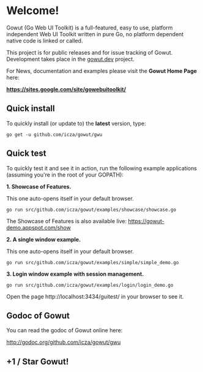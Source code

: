 # Welcome! #

Gowut (Go Web UI Toolkit) is a full-featured, easy to use, platform independent Web UI Toolkit written in pure Go, no platform dependent native code is linked or called.

This project is for public releases and for issue tracking of Gowut. Development takes place in the [gowut.dev](https://github.com/icza/gowut.dev) project.

For News, documentation and examples please visit the **Gowut Home Page** here:

**https://sites.google.com/site/gowebuitoolkit/**

## Quick install ##

To quickly install (or update to) the **latest** version, type:

    go get -u github.com/icza/gowut/gwu

## Quick test ##

To quickly test it and see it in action, run the following example applications (assuming you're in the root of your GOPATH):

**1. Showcase of Features.**

This one auto-opens itself in your default browser.

    go run src/github.com/icza/gowut/examples/showcase/showcase.go

The Showcase of Features is also available live: https://gowut-demo.appspot.com/show

**2. A single window example.**

This one auto-opens itself in your default browser.

    go run src/github.com/icza/gowut/examples/simple/simple_demo.go

**3. Login window example with session management.**

    go run src/github.com/icza/gowut/examples/login/login_demo.go

Open the page http://localhost:3434/guitest/ in your browser to see it.

## Godoc of Gowut ##

You can read the godoc of Gowut online here:

http://godoc.org/github.com/icza/gowut/gwu

## +1 / Star Gowut! ##

